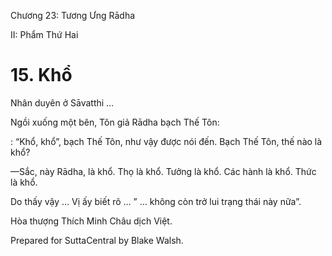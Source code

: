  

Chương 23: Tương Ưng Rādha

II: Phẩm Thứ Hai

# 15\. Khổ

Nhân duyên ở Sāvatthi …

Ngồi xuống một bên, Tôn giả Rādha bạch Thế Tôn:

: “Khổ, khổ”, bạch Thế Tôn, như vậy được nói đến. Bạch Thế Tôn, thế nào là khổ?

—Sắc, này Rādha, là khổ. Thọ là khổ. Tưởng là khổ. Các hành là khổ. Thức là khổ.

Do thấy vậy … Vị ấy biết rõ … ” … không còn trở lui trạng thái này nữa”.

Hòa thượng Thích Minh Châu dịch Việt.

Prepared for SuttaCentral by Blake Walsh.